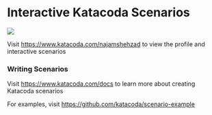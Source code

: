 # Interactive Katacoda Scenarios

[![](http://shields.katacoda.com/katacoda/najamshehzad/count.svg)](https://www.katacoda.com/najamshehzad "Get your profile on Katacoda.com")

Visit https://www.katacoda.com/najamshehzad to view the profile and interactive scenarios

### Writing Scenarios
Visit https://www.katacoda.com/docs to learn more about creating Katacoda scenarios

For examples, visit https://github.com/katacoda/scenario-example
